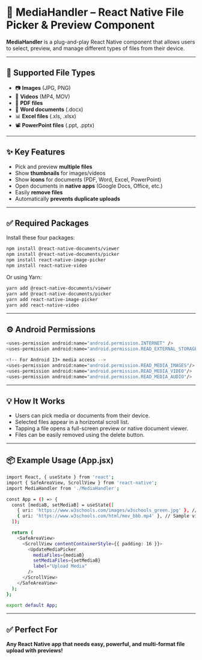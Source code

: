 # 📁 MediaHandler – React Native File Picker & Preview Component

**MediaHandler** is a plug-and-play React Native component that allows users to select, preview, and manage different types of files from their device.

---

## 🧩 Supported File Types

- 📷 **Images** (JPG, PNG)
- 🎥 **Videos** (MP4, MOV)
- 📄 **PDF files**
- 📝 **Word documents** (.docx)
- 📊 **Excel files** (.xls, .xlsx)
- 📽️ **PowerPoint files** (.ppt, .pptx)

---

## ✨ Key Features

- Pick and preview **multiple files**
- Show **thumbnails** for images/videos
- Show **icons** for documents (PDF, Word, Excel, PowerPoint)
- Open documents in **native apps** (Google Docs, Office, etc.)
- Easily **remove files**
- Automatically **prevents duplicate uploads**

---

## ✅ Required Packages

Install these four packages:

```bash
npm install @react-native-documents/viewer
npm install @react-native-documents/picker
npm install react-native-image-picker
npm install react-native-video
```

Or using Yarn:

```bash
yarn add @react-native-documents/viewer
yarn add @react-native-documents/picker
yarn add react-native-image-picker
yarn add react-native-video
```

---

## ⚙️ Android Permissions

```bash
<uses-permission android:name="android.permission.INTERNET" />
<uses-permission android:name="android.permission.READ_EXTERNAL_STORAGE" />

<!-- For Android 13+ media access -->
<uses-permission android:name="android.permission.READ_MEDIA_IMAGES"/>
<uses-permission android:name="android.permission.READ_MEDIA_VIDEO"/>
<uses-permission android:name="android.permission.READ_MEDIA_AUDIO"/>
```

---

## 💡 How It Works

- Users can pick media or documents from their device.
- Selected files appear in a horizontal scroll list.
- Tapping a file opens a full-screen preview or native document viewer.
- Files can be easily removed using the delete button.

---

## 📦 Example Usage (App.jsx)

```bash
import React, { useState } from 'react';
import { SafeAreaView, ScrollView } from 'react-native';
import MediaHandler from './MediaHandler';

const App = () => {
  const [mediaB, setMediaB] = useState([
    { uri: 'https://www.w3schools.com/images/w3schools_green.jpg' }, // Sample image
    { uri: 'https://www.w3schools.com/html/mov_bbb.mp4' }, // Sample video
  ]);

  return (
    <SafeAreaView>
      <ScrollView contentContainerStyle={{ padding: 16 }}>
        <UpdateMediaPicker
          mediaFiles={mediaB}
          setMediaFiles={setMediaB}
          label="Upload Media"
        />
      </ScrollView>
    </SafeAreaView>
  );
};

export default App;

```

---

## ✅ Perfect For
**Any React Native app that needs easy, powerful, and multi-format file upload with previews!**

